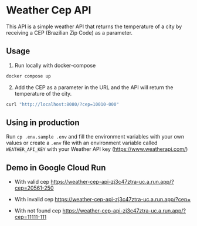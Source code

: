 # Weather Cep API

This API is a simple weather API that returns the temperature of a city by receiving a CEP (Brazilian Zip Code) as a parameter.

## Usage

1. Run locally with docker-compose
```bash
docker compose up
```

2. Add the CEP as a parameter in the URL and the API will return the temperature of the city.
```bash
curl "http://localhost:8080/?cep=10010-000"
```

## Using in production

Run `cp .env.sample .env` and fill the environment variables with your own values or 
create a `.env` file with an environment variable called `WEATHER_API_KEY` with your Weather API key (https://www.weatherapi.com/)

## Demo in Google Cloud Run

* With valid cep
https://weather-cep-api-zj3c47ztra-uc.a.run.app/?cep=20561-250

* With invalid cep
https://weather-cep-api-zj3c47ztra-uc.a.run.app/?cep=

* With not found cep 
https://weather-cep-api-zj3c47ztra-uc.a.run.app/?cep=11111-111
